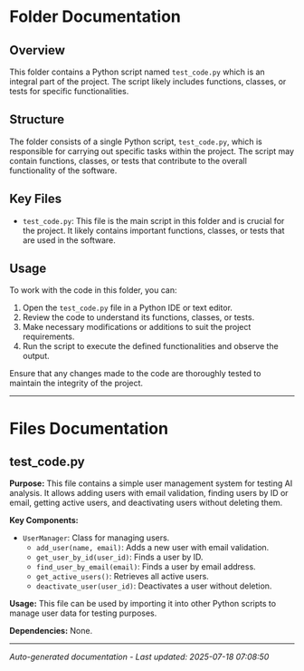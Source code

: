 # Folder Documentation

## Overview
This folder contains a Python script named `test_code.py` which is an integral part of the project. The script likely includes functions, classes, or tests for specific functionalities.

## Structure
The folder consists of a single Python script, `test_code.py`, which is responsible for carrying out specific tasks within the project. The script may contain functions, classes, or tests that contribute to the overall functionality of the software.

## Key Files
- `test_code.py`: This file is the main script in this folder and is crucial for the project. It likely contains important functions, classes, or tests that are used in the software.

## Usage
To work with the code in this folder, you can:
1. Open the `test_code.py` file in a Python IDE or text editor.
2. Review the code to understand its functions, classes, or tests.
3. Make necessary modifications or additions to suit the project requirements.
4. Run the script to execute the defined functionalities and observe the output.

Ensure that any changes made to the code are thoroughly tested to maintain the integrity of the project.

---

# Files Documentation

## test_code.py

**Purpose:** This file contains a simple user management system for testing AI analysis. It allows adding users with email validation, finding users by ID or email, getting active users, and deactivating users without deleting them.

**Key Components:**
- `UserManager`: Class for managing users.
  - `add_user(name, email)`: Adds a new user with email validation.
  - `get_user_by_id(user_id)`: Finds a user by ID.
  - `find_user_by_email(email)`: Finds a user by email address.
  - `get_active_users()`: Retrieves all active users.
  - `deactivate_user(user_id)`: Deactivates a user without deletion.

**Usage:** This file can be used by importing it into other Python scripts to manage user data for testing purposes.

**Dependencies:** None.

---
*Auto-generated documentation - Last updated: 2025-07-18 07:08:50*

